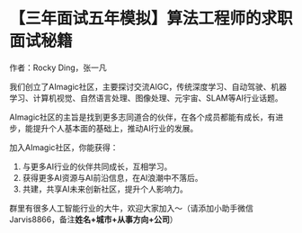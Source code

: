 # 【三年面试五年模拟】算法工程师的求职面试秘籍
作者：Rocky Ding，张一凡

我们创立了AImagic社区，主要探讨交流AIGC，传统深度学习、自动驾驶、机器学习、计算机视觉、自然语言处理、图像处理、元宇宙、SLAM等AI行业话题。

AImagic社区的主旨是找到更多志同道合的伙伴，在各个成员都能有成长，有进步，能提升个人基本面的基础上，推动AI行业的发展。

加入AImagic社区，你能获得：
1. 与更多AI行业的伙伴共同成长，互相学习。
2. 获得更多AI资源与AI前沿信息，在AI浪潮中不落后。
3. 共建，共享AI未来创新社区，提升个人影响力。

群里有很多人工智能行业的大牛，欢迎大家加入～（请添加小助手微信Jarvis8866，备注**姓名+城市+从事方向+公司**）
